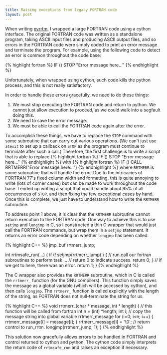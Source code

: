 ```yaml
---
title: Raising exceptions from legacy FORTRAN code
layout: post
---
```


When writing [pyrrtm](/pyrrtm), I wrapped a large FORTRAN code using a cython interface. The original FORTRAN code was written as a standalone program, taking ASCII input files and producing ASCII output files, and so errors in the FORTRAN code were simply coded to print an error message and terminate the program. For example, using the following code to detect an error is common throughout the code base:

{% highlight fortran %}
      IF (<some condition>) STOP "Error message here..."
{% endhighlight %}

Unfortunately, when wrapped using cython, such code kills the python process, and this is not really satisfactory.

In order to handle these errors gracefully, we need to do these things:
1. We must stop executing the FORTRAN code and return to python. We cannot just allow execution to proceed, as we could walk into a segfault doing this.
2. We need to save the error message.
3. We must be able to call the FORTRAN code again after the error.

To accomplish these things, we have to replace the ``STOP`` command with some subroutine that can carry out various operations. (We can't just use ``atexit`` to set up a callback on ``STOP`` as the program must continue to terminate after such a call.) Therefore, the first challenge is to write a script that is able to replace
{% highlight fortran %}
      IF (<some condition>) STOP "Error message here..."
{% endhighlight %}
with
{% highlight fortran %}
      IF (<some condition>) CALL RRTMERR("Error message here...")
{% endhighlight %}
where ``RRTMERR`` is some subroutine that will handle the error. Due to the intricacies of FORTRAN 77's fixed column width and formatting, this is quite annoying to write (lots of corner cases) but can be made to work throughout the code base. I ended up writing a script that could handle about 95% of all occurrences of ``STOP``, and then fixing the few exceptional cases by hand. Once this is complete, we just have to understand how to write the ``RRTMERR`` subroutine.

To address point 1 above, it is clear that the ``RRTMERR`` subroutine cannot return execution to the FORTRAN code. One way to achieve this is to use ``setjmp`` and ``longjmp`` in C, so I constructed a thin C wrapper that would just call the FORTRAN commands, but wrap them in a ``setjmp`` statement. It returns an error code depending on whether ``longjmp`` has been called:

{% highlight C++ %}
jmp_buf rrtmerr_jump;

int rrtmsafe_run(...) {
  if (! setjmp(rrtmerr_jump) ) {
    // run call our fortran subroutines to perform task
    ...
    // return 0 to indicate success.
    return 0;
  }
  // if we get to here, there was an error.
  return 1;
}
{% endhighlight %}

The C wrapper also provides the ``RRTMERR`` subroutine, which in C is called the ``rrtmerr_`` function (for the GNU compilers). This function simply saves the message as a global variable (which will be accessed by cython), and then calls ``longjmp``. The ``rrtmerr_`` function is called explicitly with the length of the string, as FORTRAN does not null-terminate the string for us.

{% highlight C++ %}
void rrtmerr_(char * message, int * length) {
  // this function will be called from fortran
  int n = (int) *length;
  int i;
  // copy the message string into global variable rrtmerr_message
  for (i=0; i<n; i++) {
    rrtmerr_message[i] = message[i];
  }
  rrtmerr_message[i] = '\0';
  // return control to run_rrtm.
  longjmp(rrtmerr_jump, 1);
}
{% endhighlight %}

This solution now gracefully allows errors to be handled in FORTRAN and control returned to cython and python. The cython code simply interprets the return code of ``rrtmsafe_run`` and raises an exception if necessary.

